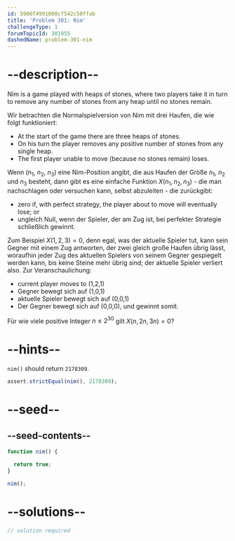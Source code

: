 ```yaml
---
id: 5900f4991000cf542c50ffab
title: 'Problem 301: Nim'
challengeType: 1
forumTopicId: 301955
dashedName: problem-301-nim
---
```


# --description--

Nim is a game played with heaps of stones, where two players take it in turn to remove any number of stones from any heap until no stones remain.

Wir betrachten die Normalspielversion von Nim mit drei Haufen, die wie folgt funktioniert:

- At the start of the game there are three heaps of stones.
- On his turn the player removes any positive number of stones from any single heap.
- The first player unable to move (because no stones remain) loses.

Wenn ($n_1$, $n_2$, $n_3$) eine Nim-Position angibt, die aus Haufen der Größe $n_1$, $n_2$ und $n_3$ besteht, dann gibt es eine einfache Funktion $X(n_1,n_2,n_3)$ - die man nachschlagen oder versuchen kann, selbst abzuleiten - die zurückgibt:

- zero if, with perfect strategy, the player about to move will eventually lose; or
- ungleich Null, wenn der Spieler, der am Zug ist, bei perfekter Strategie schließlich gewinnt.

Zum Beispiel $X(1, 2, 3) = 0$, denn egal, was der aktuelle Spieler tut, kann sein Gegner mit einem Zug antworten, der zwei gleich große Haufen übrig lässt, woraufhin jeder Zug des aktuellen Spielers von seinem Gegner gespiegelt werden kann, bis keine Steine mehr übrig sind; der aktuelle Spieler verliert also. Zur Veranschaulichung:

- current player moves to (1,2,1)
- Gegner bewegt sich auf (1,0,1)
- aktuelle Spieler bewegt sich auf (0,0,1)
- Der Gegner bewegt sich auf (0,0,0), und gewinnt somit.

Für wie viele positive Integer $n ≤ 2^{30}$ gilt $X(n, 2n, 3n) = 0$?

# --hints--

`nim()` should return `2178309`.

```js
assert.strictEqual(nim(), 2178309);
```

# --seed--

## --seed-contents--

```js
function nim() {

  return true;
}

nim();
```

# --solutions--

```js
// solution required
```
